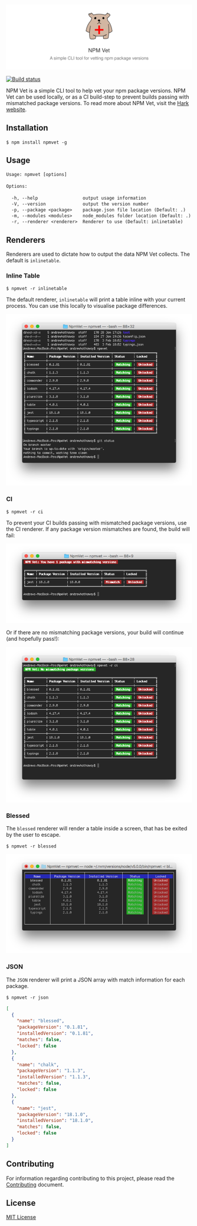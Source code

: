 ![](./.github/banner.png?raw=true)

[![Build status](https://ci.appveyor.com/api/projects/status/e6e1rgx0i853jg8b/branch/master?svg=true)](https://ci.appveyor.com/project/andrewhathaway/npmvet/branch/master)


NPM Vet is a simple CLI tool to help vet your npm package versions. NPM Vet can be used locally, or as a CI build-step to prevent builds passing with mismatched package versions. To read more about NPM Vet, visit the [Hark website](https://harksys.com/labs/npm-vet-a-simple-cli-tool-for-checking-npm-package-versions).

## Installation

    $ npm install npmvet -g

## Usage

    Usage: npmvet [options]

    Options:

      -h, --help                 output usage information
      -V, --version              output the version number
      -p, --package <package>    package.json file location (Default: .)
      -m, --modules <modules>    node_modules folder location (Default: .)
      -r, --renderer <renderer>  Renderer to use (Default: inlinetable)

## Renderers

Renderers are used to dictate how to output the data NPM Vet collects. The default is `inlinetable`.

### Inline Table

    $ npmvet -r inlinetable

The default renderer, `inlinetable` will print a table inline with your current process. You can use this locally to visualise package differences.

![](./.github/inlinetable.png?raw=true)

### CI

    $ npmvet -r ci

To prevent your CI builds passing with mismatched package versions, use the CI renderer. If any package version mismatches are found, the build will fail:

![](./.github/ci-error.png?raw=true)

Or if there are no mismatching package versions, your build will continue (and hopefully pass!):

![](./.github/ci-success.png?raw=true)

### Blessed

The `blessed` renderer will render a table inside a screen, that has be exited by the user to escape.

    $ npmvet -r blessed

![](./.github/blessed.png?raw=true)

### JSON
The `JSON` renderer will print a JSON array with match information for each package.

    $ npmvet -r json

```json
[
  {
    "name": "blessed",
    "packageVersion": "0.1.81",
    "installedVersion": "0.1.81",
    "matches": false,
    "locked": false
  },
  {
    "name": "chalk",
    "packageVersion": "1.1.3",
    "installedVersion": "1.1.3",
    "matches": false,
    "locked": false
  },
  {
    "name": "jest",
    "packageVersion": "18.1.0",
    "installedVersion": "18.1.0",
    "matches": false,
    "locked": false
  }
]
```

## Contributing

For information regarding contributing to this project, please read the [Contributing](./CONTRIBUTING.md) document.

## License

[MIT License](./LICENSE.md)
